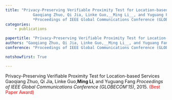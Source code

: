 ```yaml
---
title: "Privacy-Preserving Verifiable Proximity Test for Location-based Services 
            Gaoqiang Zhuo, Qi Jia, Linke Guo,__Ming Li__, and Yuguang Fang 
            *Proceedings of IEEE Global Communications Conference (GLOBECOM'15)*, 2015. <span style='color:red'>(Best Paper Award)</span>"
categories:
    - publications

papertitle: "Privacy-Preserving Verifiable Proximity Test for Location-based Services"
authors: "Gaoqiang Zhuo, Qi Jia, Linke Guo,__Ming Li__, and Yuguang Fang"
conference: "Proceedings of IEEE Global Communications Conference (GLOBECOM'15), 2015. <span style='color:red'>(Best Paper Award)</span>"

notshowfirst: True

---
```

Privacy-Preserving Verifiable Proximity Test for Location-based Services 
            Gaoqiang Zhuo, Qi Jia, Linke Guo,__Ming Li__, and Yuguang Fang 
            *Proceedings of IEEE Global Communications Conference (GLOBECOM'15)*, 2015. <span style="color:red">(Best Paper Award)</span>


